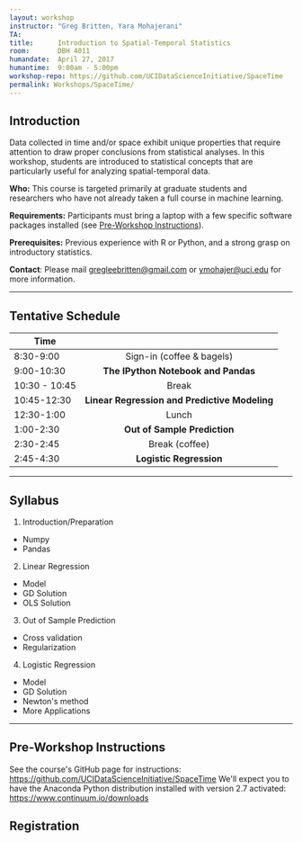```yaml
---
layout: workshop
instructor: "Greg Britten, Yara Mohajerani"
TA: 		
title: 		Introduction to Spatial-Temporal Statistics
room:		DBH 4011
humandate:	April 27, 2017
humantime:	9:00am - 5:00pm 
workshop-repo: https://github.com/UCIDataScienceInitiative/SpaceTime
permalink: Workshops/SpaceTime/
---
```


## Introduction

Data collected in time and/or space exhibit unique properties that require attention to draw proper conclusions from statistical analyses. In this workshop, students are introduced to statistical concepts that are particularly useful for analyzing spatial-temporal data.

**Who:** This course is targeted primarily at graduate students and researchers who have not already taken a full course in machine learning.

**Requirements:** Participants must bring a laptop with a few specific software packages installed (see [Pre-Workshop Instructions](#Instructions)). 

**Prerequisites:** Previous experience with R or Python, and a strong grasp on introductory statistics. 

**Contact**: Please mail [gregleebritten@gmail.com](mailto:gregleebritten@gmail.com) or [ymohajer@uci.edu](mailto:ymohajer@uci.edu) for more information.

* * *


## <a name="Schedule"></a>Tentative Schedule

| Time	       	|           	|
| ------------- |:-------------:|
| 8:30-9:00   | Sign-in (coffee & bagels) 	|
| 9:00-10:30   | **The IPython Notebook and Pandas**  		|
| 10:30 - 10:45 | Break 		|
| 10:45-12:30   | **Linear Regression and Predictive Modeling**  		|
| 12:30-1:00	| Lunch			|
| 1:00-2:30		| **Out of Sample Prediction** |
| 2:30-2:45		| Break		(coffee)	|
| 2:45-4:30	| **Logistic Regression** |

* * *



## <a name="Syllabus"></a>Syllabus

1. Introduction/Preparation
  * Numpy
  * Pandas
2. Linear Regression
  * Model
  * GD Solution
  * OLS Solution
3. Out of Sample Prediction
  * Cross validation
  * Regularization
4. Logistic Regression
  * Model
  * GD Solution
  * Newton's method
  * More Applications
* * *


## <a name="Instructions"></a>Pre-Workshop Instructions

See the course's GitHub page for instructions: <https://github.com/UCIDataScienceInitiative/SpaceTime>
We'll expect you to have the Anaconda Python distribution installed with version 2.7 activated: <https://www.continuum.io/downloads>


## <a name="Registration"></a>Registration

